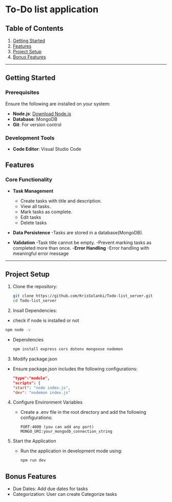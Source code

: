 # To-Do list application 

## Table of Contents
1. [Getting Started](#getting-started)
2. [Features](#features)
3. [Project Setup](#project-setup)
5. [Bonus Features](#bonus-features)

---

## Getting Started

### Prerequisites
Ensure the following are installed on your system:
- **Node.js**: [Download Node.js](https://nodejs.org)
- **Database**: MongoDB
- **Git**: For version control

### Development Tools
- **Code Editor**: Visual Studio Code

## Features

### Core Functionality
- **Task Management**
  - Create tasks with title and description.
  - View all tasks.
  - Mark tasks as complete.
  - Edit tasks
  - Delete tasks
  
- **Data Persistence**
  -Tasks are stored in a database(MongoDB).
- **Validation**
  -Task title cannot be empty.
  -Prevent marking tasks as completed more than once.
-**Error Handling**
  -Error handling with meaningful error message

---

## Project Setup 

1. Clone the repository:
   ```bash
   git clone https://github.com/KrisSolanki/Todo-list_server.git
   cd Todo-list_server

2. Insall Dependencies:
  - check if node is installed or not
   ```bash
   npm node -v
   ```
  - Dependencies
    ```bash
    npm install express cors dotenv mongoose nodemon
    ```
3. Modify package.json
  - Ensure package.json includes the following configurations:
    ```json
    "type":"module",
    "scripts": {
    "start": "node index.js",
    "dev": "nodemon index.js"
    ```

4. Configure Environment Variables
   - Create a .env file in the root directory and add the following configurations:
     ```env
     PORT:4000 (you can add any port)
     MONGO_URI:your_mongodb_connection_string
     ```
  
5. Start the Application
   - Run the application in development mode using:
     ```bash
     npm run dev

## Bonus Features 
  - Due Dates: Add due dates for tasks
  - Categorization: User can create Categorize tasks 
     
